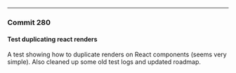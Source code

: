 ---

### Commit 280
#### Test duplicating react renders

A test showing how to duplicate renders on React components (seems very simple).
Also cleaned up some old test logs and updated roadmap.
